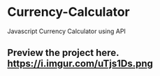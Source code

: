 # Currency-Calculator
Javascript Currency Calculator using API

## Preview the project here. https://i.imgur.com/uTjs1Ds.png
